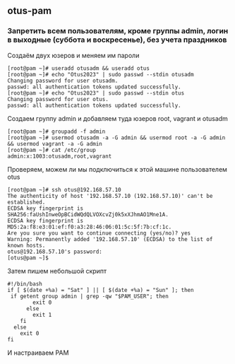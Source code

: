 ## otus-pam

### Запретить всем пользователям, кроме группы admin, логин в выходные (суббота и воскресенье), без учета праздников

Создаём двух юзеров и меняем им пароли
```
[root@pam ~]# useradd otusadm && useradd otus
[root@pam ~]# echo "Otus2023" | sudo passwd --stdin otusadm
Changing password for user otusadm.
passwd: all authentication tokens updated successfully.
[root@pam ~]# echo "Otus2023" | sudo passwd --stdin otus   
Changing password for user otus.
passwd: all authentication tokens updated successfully.
```
Создаем группу admin и добавляем туда юзеров root, vagrant и otusadm
```
[root@pam ~]# groupadd -f admin
[root@pam ~]# usermod otusadm -a -G admin && usermod root -a -G admin && usermod vagrant -a -G admin
[root@pam ~]# cat /etc/group
admin:x:1003:otusadm,root,vagrant
```
Проверяем, можем ли мы подключиться к этой машине пользователем otus
```
[root@pam ~]# ssh otus@192.168.57.10
The authenticity of host '192.168.57.10 (192.168.57.10)' can't be established.
ECDSA key fingerprint is SHA256:faUshInweOpBCidWQdQLVOXcvZj0k5xXJhmAO1Mne1A.
ECDSA key fingerprint is MD5:2a:f8:e3:01:ef:f0:a3:28:46:06:01:5c:5f:7b:cf:1c.
Are you sure you want to continue connecting (yes/no)? yes
Warning: Permanently added '192.168.57.10' (ECDSA) to the list of known hosts.
otus@192.168.57.10's password: 
[otus@pam ~]$
```
Затем пишем небольшой скрипт
```
#!/bin/bash
if [ $(date +%a) = "Sat" ] || [ $(date +%a) = "Sun" ]; then
 if getent group admin | grep -qw "$PAM_USER"; then
        exit 0
      else
        exit 1
    fi
  else
    exit 0
fi
```
И настраиваем PAM

